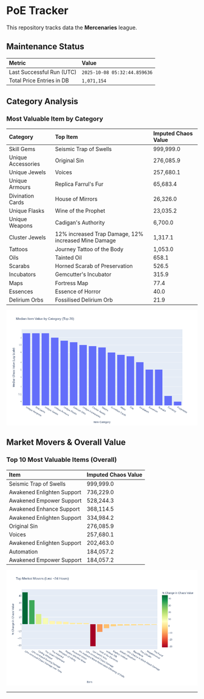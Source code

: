 # PoE Tracker

This repository tracks data the **Mercenaries** league.

## Maintenance Status

<!-- START_MAINTENANCE -->
| Metric | Value |
|:---|:---|
| Last Successful Run (UTC) | `2025-10-08 05:32:44.859636` |
| Total Price Entries in DB | `1,071,154` |

<!-- END_MAINTENANCE -->

## Category Analysis

<!-- START_CATEGORY_ANALYSIS -->
### Most Valuable Item by Category
| Category | Top Item | Imputed Chaos Value |
| :--- | :--- | :--- |
| Skill Gems | Seismic Trap of Swells | 999,999.0 |
| Unique Accessories | Original Sin | 276,085.9 |
| Unique Jewels | Voices | 257,680.1 |
| Unique Armours | Replica Farrul's Fur | 65,683.4 |
| Divination Cards | House of Mirrors | 26,326.0 |
| Unique Flasks | Wine of the Prophet | 23,035.2 |
| Unique Weapons | Cadigan's Authority | 6,700.0 |
| Cluster Jewels | 12% increased Trap Damage, 12% increased Mine Damage | 1,317.1 |
| Tattoos | Journey Tattoo of the Body | 1,053.0 |
| Oils | Tainted Oil | 658.1 |
| Scarabs | Horned Scarab of Preservation | 526.5 |
| Incubators | Gemcutter's Incubator | 315.9 |
| Maps | Fortress Map | 77.4 |
| Essences | Essence of Horror | 40.0 |
| Delirium Orbs | Fossilised Delirium Orb | 21.9 |


![Category Analysis Chart](charts/category_analysis.png)
<!-- END_CATEGORY_ANALYSIS -->

## Market Movers & Overall Value

<!-- START_ANALYSIS -->
### Top 10 Most Valuable Items (Overall)
| Item | Imputed Chaos Value |
| :--- | :--- |
| Seismic Trap of Swells | 999,999.0 |
| Awakened Enlighten Support | 736,229.0 |
| Awakened Empower Support | 528,244.3 |
| Awakened Enhance Support | 368,114.5 |
| Awakened Enlighten Support | 334,984.2 |
| Original Sin | 276,085.9 |
| Voices | 257,680.1 |
| Awakened Enlighten Support | 202,463.0 |
| Automation | 184,057.2 |
| Awakened Empower Support | 184,057.2 |


![Market Movers Chart](charts/market_movers.png)
<!-- END_ANALYSIS -->

---
